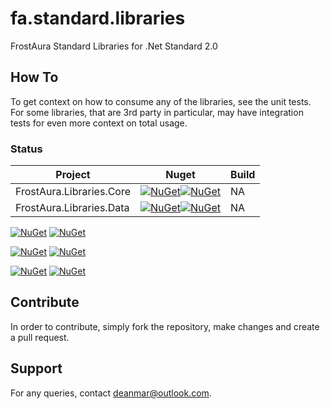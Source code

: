 # fa.standard.libraries
FrostAura Standard Libraries for .Net Standard 2.0

## How To
To get context on how to consume any of the libraries, see the unit tests. For some libraries, that are 3rd party in 
particular, may have integration tests for even more context on total usage.
### Status
| Project | Nuget | Build |
| --- | --- | --- |
| FrostAura.Libraries.Core | [![NuGet](https://img.shields.io/nuget/v/FrostAura.Libraries.Core.svg?style=for-the-badge)](https://www.nuget.org/packages/FrostAura.Libraries.Core/)[![NuGet](https://img.shields.io/nuget/dt/FrostAura.Libraries.Core.svg?style=for-the-badge)](https://www.nuget.org/packages/FrostAura.Libraries.Core/) | NA |
| FrostAura.Libraries.Data | [![NuGet](https://img.shields.io/nuget/v/FrostAura.Libraries.Data.svg?style=for-the-badge)](https://www.nuget.org/packages/FrostAura.Libraries.Data/)[![NuGet](https://img.shields.io/nuget/dt/FrostAura.Libraries.Data.svg?style=for-the-badge)](https://www.nuget.org/packages/FrostAura.Libraries.Data/) | NA |

[![NuGet](https://img.shields.io/nuget/v/FrostAura.Libraries.Http.svg?label=Nuget%20|%20FrostAura.Libraries.Http&style=for-the-badge)](https://www.nuget.org/packages/FrostAura.Libraries.Http/)
[![NuGet](https://img.shields.io/nuget/dt/FrostAura.Libraries.Http.svg?style=for-the-badge)]()

[![NuGet](https://img.shields.io/nuget/v/FrostAura.Libraries.MediaServer.Core.svg?label=Nuget%20|%20FrostAura.Libraries.MediaServer.Core&style=for-the-badge)](https://www.nuget.org/packages/FrostAura.Libraries.MediaServer.Core/)
[![NuGet](https://img.shields.io/nuget/dt/FrostAura.Libraries.MediaServer.Core.svg?style=for-the-badge)]()

[![NuGet](https://img.shields.io/nuget/v/FrostAura.Libraries.MediaServer.Plex.svg?label=Nuget%20|%20FrostAura.Libraries.MediaServer.Plex&style=for-the-badge)](https://www.nuget.org/packages/FrostAura.Libraries.MediaServer.Plex/)
[![NuGet](https://img.shields.io/nuget/dt/FrostAura.Libraries.MediaServer.Plex.svg?style=for-the-badge)]()

## Contribute
In order to contribute, simply fork the repository, make changes and create a pull request.

## Support
For any queries, contact deanmar@outlook.com.
